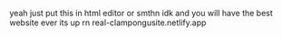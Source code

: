 yeah just put this in html editor or smthn idk and you will have the best website ever
its up rn real-clampongusite.netlify.app
